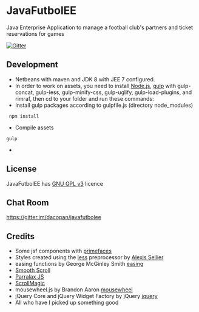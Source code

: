 # JavaFutbolEE
Java Enterprise Application to manage a football club's partners and ticket reservations for games

[![Gitter](https://badges.gitter.im/Join%20Chat.svg)](https://gitter.im/dacopan/javafutbolee?utm_source=badge&utm_medium=badge&utm_campaign=pr-badge&utm_content=badge)


## Development
- Netbeans with maven and JDK 8 with JEE 7 configured.
- In order to work on assets, you need to install [Node.js](http://nodejs.org),
[gulp](http://gulpjs.com) with gulp-concat, gulp-less, gulp-minify-css, gulp-uglify, gulp-load-plugins, 
 and rimraf, then cd to your folder and run these commands:
 - Install gulp packages according to gulpfile.js (directory node_modules) 
  ```
   npm install
   ```
 - Compile assets
  ```
  gulp
  ```
- 

## License
JavaFutbolEE has [GNU GPL v3](https://github.com/dacopan/javafutbolee/blob/master/LICENSE) licence

## Chat Room
https://gitter.im/dacopan/javafutbolee

## Credits
- Some jsf components with [primefaces](https://github.com/primefaces/primefaces)
- Styles created using the [less](http://lesscss.org) preprocessor by  [Alexis Sellier](https://github.com/cloudhead)
- easing functions by George McGinley Smith [easing](http://gsgd.co.uk/sandbox/jquery/easing/)
- [Smooth Scroll](https://github.com/cferdinandi/smooth-scroll)
- [Parralax JS](https://github.com/wagerfield/parallax)
- [ScrollMagic](https://github.com/janpaepke/ScrollMagic)
- mousewheel.js by Brandon Aaron [mousewheel](http://brandonaaron.net)
- jQuery Core and jQuery Widget Factory by jQuery [jquery](https://jquery.com/)
- All who have I picked up something good
